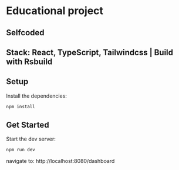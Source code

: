 # Educational project

## Selfcoded

## Stack: React, TypeScript, Tailwindcss | Build with Rsbuild

## Setup

Install the dependencies:

```bash
npm install
```

## Get Started

Start the dev server:

```bash
npm run dev
```

navigate to: http://localhost:8080/dashboard
